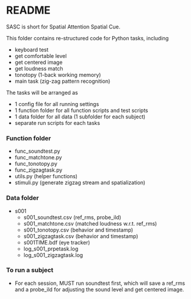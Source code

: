 
# README

SASC is short for Spatial Attention Spatial Cue. 

This folder contains re-structured code for Python tasks, including 
- keyboard test 
- get comfortable level 
- get centered image 
- get loudness match 
- tonotopy (1-back working memory)
- main task (zig-zag pattern recognition)

The tasks will be arranged as
- 1 config file for all running settings 
- 1 function folder for all function scripts and test scripts
- 1 data folder for all data (1 subfolder for each subject)
- separate run scripts for each tasks

### Function folder
- func_soundtest.py
- func_matchtone.py
- func_tonotopy.py
- func_zigzagtask.py
- utils.py (helper functions)
- stimuli.py (generate zigzag stream and spatialization)

### Data folder
- s001
  - s001_soundtest.csv (ref_rms, probe_ild)
  - s001_matchtone.csv (matched loudness w.r.t. ref_rms)
  - s001_tonotopy.csv (behavior and timestamp)
  - s001_zigzagtask.csv (behavior and timestamp)
  - s001TIME.bdf (eye tracker)
  - log_s001_prpetask.log 
  - log_s001_zigzagtask.log

### To run a subject
- For each session, MUST run soundtest first, which will save a ref_rms and a probe_ild for adjusting the sound level and get centered image. 